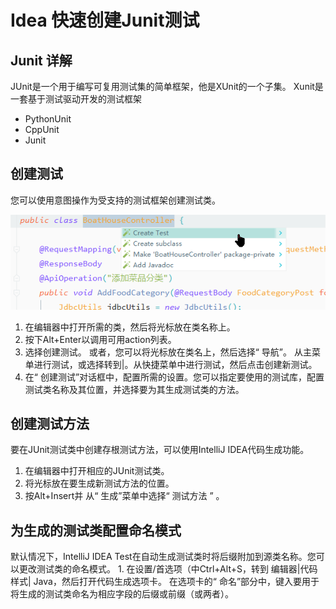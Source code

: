 # Idea 快速创建Junit测试

## Junit 详解

JUnit是一个用于编写可复用测试集的简单框架，他是XUnit的一个子集。
Xunit是一套基于测试驱动开发的测试框架
- PythonUnit
- CppUnit
- Junit

## 创建测试
您可以使用意图操作为受支持的测试框架创建测试类。

![image.png](../images/2020-02-16_18-22-39.png)
1. 在编辑器中打开所需的类，然后将光标放在类名称上。
2. 按下Alt+Enter以调用可用action列表。
3. 选择创建测试。
	或者，您可以将光标放在类名上，然后选择“ 导航”。 从主菜单进行测试，或选择转到|。从快捷菜单中进行测试，然后点击创建新测试。
4. 在“ 创建测试”对话框中，配置所需的设置。您可以指定要使用的测试库，配置测试类名称及其位置，并选择要为其生成测试类的方法。

## 创建测试方法
要在JUnit测试类中创建存根测试方法，可以使用IntelliJ IDEA代码生成功能。
1. 在编辑器中打开相应的JUnit测试类。
2. 将光标放在要生成新测试方法的位置。
3. 按Alt+Insert并 从“ 生成”菜单中选择“ 测试方法 ” 。

## 为生成的测试类配置命名模式

默认情况下，IntelliJ IDEA Test在自动生成测试类时将后缀附加到源类名称。您可以更改测试类的命名模式。
	1. 在设置/首选项（中Ctrl+Alt+S，转到 编辑器|代码样式| Java，然后打开代码生成选项卡。
在选项卡的“ 命名”部分中，键入要用于将生成的测试类命名为相应字段的后缀或前缀（或两者）。